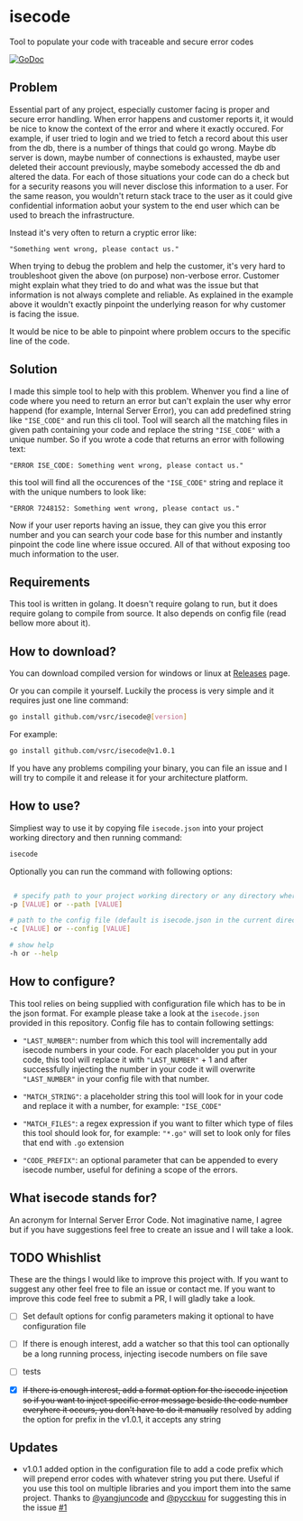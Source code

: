 # isecode

Tool to populate your code with traceable and secure error codes

[![GoDoc](https://godoc.org/github.com/vsrc/isecode?status.svg)](https://godoc.org/github.com/vsrc/isecode)

## Problem

Essential part of any project, especially customer facing is proper and secure error handling. When error happens and customer reports it, it would be nice to know the context of the error and where it exactly occured. For example, if user tried to login and we tried to fetch a record about this user from the db, there is a number of things that could go wrong. Maybe db server is down, maybe number of connections is exhausted, maybe user deleted their account previously, maybe somebody accessed the db and altered the data. For each of those situations your code can do a check but for a security reasons you will never disclose this information to a user. For the same reason, you wouldn't return stack trace to the user as it could give confidential information aobut your system to the end user which can be used to breach the infrastructure.

Instead it's very often to return a cryptic error like:

`"Something went wrong, please contact us."`

When trying to debug the problem and help the customer, it's very hard to troubleshoot given the above (on purpose) non-verbose error. Customer might explain what they tried to do and what was the issue but that information is not always complete and reliable. As explained in the example above it wouldn't exactly pinpoint the underlying reason for why customer is facing the issue.

It would be nice to be able to pinpoint where problem occurs to the specific line of the code.

## Solution

I made this simple tool to help with this problem. Whenver you find a line of code where you need to return an error but can't explain the user why error happend (for example, Internal Server Error), you can add predefined string like `"ISE_CODE"` and run this cli tool. Tool will search all the matching files in given path containing your code and replace the string `"ISE_CODE"` with a unique number. So if you wrote a code that returns an error with following text:

`"ERROR ISE_CODE: Something went wrong, please contact us."`

this tool will find all the occurences of the `"ISE_CODE"` string and replace it with the unique numbers to look like:

`"ERROR 7248152: Something went wrong, please contact us."`

Now if your user reports having an issue, they can give you this error number and you can search your code base for this number and instantly pinpoint the code line where issue occured. All of that without exposing too much information to the user.

## Requirements

This tool is written in golang. It doesn't require golang to run, but it does require golang to compile from source. It also depends on config file (read bellow more about it).

## How to download?

You can download compiled version for windows or linux at [Releases](https://github.com/vsrc/isecode/releases) page.

Or you can compile it yourself. Luckily the process is very simple and it requires just one line command:

```sh
go install github.com/vsrc/isecode@[version]
```

For example:

```sh
go install github.com/vsrc/isecode@v1.0.1
```

If you have any problems compiling your binary, you can file an issue and I will try to compile it and release it for your architecture platform.

## How to use?

Simpliest way to use it by copying file `isecode.json` into your project working directory and then running command:

```sh
isecode
```

Optionally you can run the command with following options:

```sh

 # specify path to your project working directory or any directory where this tool should look for files to inject isecode numbers (default to the current directory where you run the command)
-p [VALUE] or --path [VALUE]

# path to the config file (default is isecode.json in the current directory where you run the command)
-c [VALUE] or --config [VALUE]

# show help
-h or --help

```

## How to configure?

This tool relies on being supplied with configuration file which has to be in the json format. For example please take a look at the `isecode.json` provided in this repository. Config file has to contain following settings:

- `"LAST_NUMBER"`: number from which this tool will incrementally add isecode numbers in your code. For each placeholder you put in your code, this tool will replace it with `"LAST_NUMBER"` + 1 and after successfully injecting the number in your code it will overwrite `"LAST_NUMBER"` in your config file with that number.

- `"MATCH_STRING"`: a placeholder string this tool will look for in your code and replace it with a number, for example: `"ISE_CODE"`

- `"MATCH_FILES"`: a regex expression if you want to filter which type of files this tool should look for, for example: `"*.go"` will set to look only for files that end with `.go` extension

- `"CODE_PREFIX"`: an optional parameter that can be appended to every isecode number, useful for defining a scope of the errors.


## What isecode stands for?

An acronym for Internal Server Error Code. Not imaginative name, I agree but if you have suggestions feel free to create an issue and I will take a look.

## TODO Whishlist

These are the things I would like to improve this project with. If you want to suggest any other feel free to file an issue or contact me. If you want to improve this code feel free to submit a PR, I will gladly take a look.

- [ ] Set default options for config parameters making it optional to have configuration file
- [ ] If there is enough interest, add a watcher so that this tool can optionally be a long running process, injecting isecode numbers on file save
- [ ] tests
- [x] ~~If there is enough interest, add a format option for the isecode injection so if you want to inject specific error message beside the code number everyhere it occurs, you don't have to do it manually~~ resolved by adding the option for prefix in the v1.0.1, it accepts any string


## Updates

- v1.0.1 added option in the configuration file to add a code prefix which will prepend error codes with whatever string you put there. Useful if you use this tool on multiple libraries and you import them into the same project. Thanks to [@yangjuncode](https://github.com/yangjuncode) and [@pycckuu](https://github.com/pycckuu) for suggesting this in the issue [#1](https://github.com/vsrc/isecode/issues/1)
